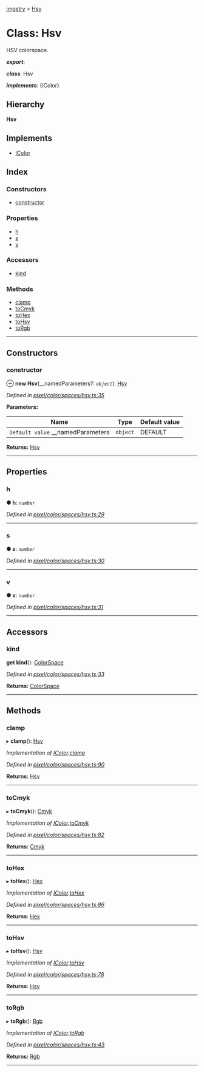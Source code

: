 [imgstry](../README.md) > [Hsv](../classes/hsv.md)

# Class: Hsv

HSV colorspace.

*__export__*: 

*__class__*: Hsv

*__implements__*: {IColor}

## Hierarchy

**Hsv**

## Implements

* [IColor](../interfaces/icolor.md)

## Index

### Constructors

* [constructor](hsv.md#constructor)

### Properties

* [h](hsv.md#h)
* [s](hsv.md#s)
* [v](hsv.md#v)

### Accessors

* [kind](hsv.md#kind)

### Methods

* [clamp](hsv.md#clamp)
* [toCmyk](hsv.md#tocmyk)
* [toHex](hsv.md#tohex)
* [toHsv](hsv.md#tohsv)
* [toRgb](hsv.md#torgb)

---

## Constructors

<a id="constructor"></a>

###  constructor

⊕ **new Hsv**(__namedParameters?: *`object`*): [Hsv](hsv.md)

*Defined in [pixel/color/spaces/hsv.ts:35](https://github.com/visual-cortex/imgstry/blob/master/source/pixel/color/spaces/hsv.ts#L35)*

**Parameters:**

| Name | Type | Default value |
| ------ | ------ | ------ |
| `Default value` __namedParameters | `object` |  DEFAULT |

**Returns:** [Hsv](hsv.md)

___

## Properties

<a id="h"></a>

###  h

**● h**: *`number`*

*Defined in [pixel/color/spaces/hsv.ts:29](https://github.com/visual-cortex/imgstry/blob/master/source/pixel/color/spaces/hsv.ts#L29)*

___
<a id="s"></a>

###  s

**● s**: *`number`*

*Defined in [pixel/color/spaces/hsv.ts:30](https://github.com/visual-cortex/imgstry/blob/master/source/pixel/color/spaces/hsv.ts#L30)*

___
<a id="v"></a>

###  v

**● v**: *`number`*

*Defined in [pixel/color/spaces/hsv.ts:31](https://github.com/visual-cortex/imgstry/blob/master/source/pixel/color/spaces/hsv.ts#L31)*

___

## Accessors

<a id="kind"></a>

###  kind

**get kind**(): [ColorSpace](../enums/colorspace.md)

*Defined in [pixel/color/spaces/hsv.ts:33](https://github.com/visual-cortex/imgstry/blob/master/source/pixel/color/spaces/hsv.ts#L33)*

**Returns:** [ColorSpace](../enums/colorspace.md)

___

## Methods

<a id="clamp"></a>

###  clamp

▸ **clamp**(): [Hsv](hsv.md)

*Implementation of [IColor](../interfaces/icolor.md).[clamp](../interfaces/icolor.md#clamp)*

*Defined in [pixel/color/spaces/hsv.ts:90](https://github.com/visual-cortex/imgstry/blob/master/source/pixel/color/spaces/hsv.ts#L90)*

**Returns:** [Hsv](hsv.md)

___
<a id="tocmyk"></a>

###  toCmyk

▸ **toCmyk**(): [Cmyk](cmyk.md)

*Implementation of [IColor](../interfaces/icolor.md).[toCmyk](../interfaces/icolor.md#tocmyk)*

*Defined in [pixel/color/spaces/hsv.ts:82](https://github.com/visual-cortex/imgstry/blob/master/source/pixel/color/spaces/hsv.ts#L82)*

**Returns:** [Cmyk](cmyk.md)

___
<a id="tohex"></a>

###  toHex

▸ **toHex**(): [Hex](hex.md)

*Implementation of [IColor](../interfaces/icolor.md).[toHex](../interfaces/icolor.md#tohex)*

*Defined in [pixel/color/spaces/hsv.ts:86](https://github.com/visual-cortex/imgstry/blob/master/source/pixel/color/spaces/hsv.ts#L86)*

**Returns:** [Hex](hex.md)

___
<a id="tohsv"></a>

###  toHsv

▸ **toHsv**(): [Hsv](hsv.md)

*Implementation of [IColor](../interfaces/icolor.md).[toHsv](../interfaces/icolor.md#tohsv)*

*Defined in [pixel/color/spaces/hsv.ts:78](https://github.com/visual-cortex/imgstry/blob/master/source/pixel/color/spaces/hsv.ts#L78)*

**Returns:** [Hsv](hsv.md)

___
<a id="torgb"></a>

###  toRgb

▸ **toRgb**(): [Rgb](rgb.md)

*Implementation of [IColor](../interfaces/icolor.md).[toRgb](../interfaces/icolor.md#torgb)*

*Defined in [pixel/color/spaces/hsv.ts:43](https://github.com/visual-cortex/imgstry/blob/master/source/pixel/color/spaces/hsv.ts#L43)*

**Returns:** [Rgb](rgb.md)

___

